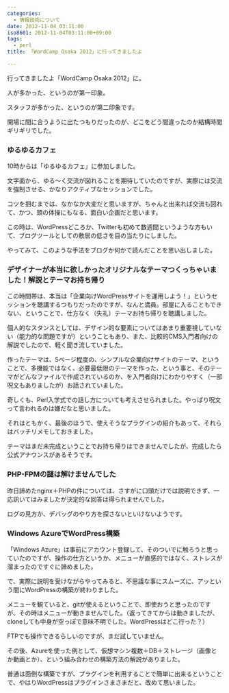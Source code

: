 ```yaml
---
categories:
  - 情報技術について
date: 2012-11-04 03:11:00
iso8601: 2012-11-04T03:11:00+09:00
tags:
  - perl
title: 「WordCamp Osaka 2012」に行ってきましたよ

---
```


<p>行ってきましたよ「WordCamp Osaka 2012」に。</p> <p>人が多かった、というのが第一印象。</p> <p>スタッフが多かった、というのが第二印象です。</p> <p>開場に間に合うように出たつもりだったのが、どこをどう間違ったのか結構時間ギリギリでした。</p> <h3>ゆるゆるカフェ</h3> <p>10時からは「ゆるゆるカフェ」に参加しました。</p> <p>文字面から、ゆる〜く交流が図れることを期待していたのですが、実際には交流を強制させる、かなりアクティブなセッションでした。</p> <p>コツを掴むまでは、なかなか大変だと思いますが、ちゃんと出来れば交流も図れて、かつ、頭の体操にもなる、面白い企画だと思います。</p> <p>この時は、WordPressどころか、Twitterも初めて数週間というような方もいて、ブログツールとしての敷居の低さを目の当たりにしました。</p> <p>やってみて、このような手法をブログか何かで読んだことを思い出しました。</p> <h3>デザイナーが本当に欲しかったオリジナルなテーマつくっちゃいました！解説とテーマお持ち帰り</h3> <p>この時間帯は、本当は「企業向けWordPressサイトを運用しよう！」というセッションを聴講するつもりだったのですが、なんと満員。部屋に入ることもできない、ということで、仕方なく（失礼）テーマお持ち帰りを聴講しました。</p> <p>個人的なスタンスとしては、デザイン的な要素についてはあまり重要視していない（能力的な問題ですが）ということもあり、また、比較的CMS入門者向けの解説でしたので、軽く聞き流していました。</p> <p>作ったテーマは、5ページ程度の、シンプルな企業向けサイトのテーマ、ということで、多機能ではなく、必要最低限のテーマを作った、という事と、そのテーマがどんなファイルで作成されているのか、を入門者向けにわかりやすく（一部呪文もありましたが）お話されていました。</p> <p>奇しくも、Perl入学式での話し方についても考えさせられました。やっぱり呪文って言われるのは嫌だなと思いました。</p> <p>それはともかく、最後のほうで、使えそうなプラグインの紹介もあって、それらはバッチリメモしておきました。</p> <p>テーマはまだ未完成ということでお持ち帰りはできませんでしたが、完成したら公式アナウンスがあるそうです。</p> <h3>PHP-FPMの謎は解けませんでした</h3> <p>昨日諦めたnginx＋PHPの件については、さすがに口頭だけでは説明できず、一応訊いてはみましたが決定的な回答は得られませんでした。</p> <p>ログの見方か、デバッグのやり方を探さないといけないようです。</p> <h3>Windows AzureでWordPress構築</h3> <p>「Windows Azure」は事前にアカウント登録して、そのついでに触ろうと思っていたのですが、操作の仕方というか、メニューが直感的ではなく、ストレスが溜まったのですぐに諦めました。</p> <p>で、実際に説明を受けながらやってみると、不思議な事にスムーズに、アッという間にWordPressの構築が終わりました。</p> <p>メニューを観ていると、gitが使えるということで、即使おうと思ったのですが、その時はメニューが動きませんでした。（返ってきてからは動きましたが、cloneしても中身が空っぽで意味不明でした。WordPressはどこ行った？）</p> <p>FTPでも操作できるらしいのですが、まだ試していません。</p> <p>その後、Azureを使った例として、仮想マシン複数＋DB＋ストレージ（画像とか動画とか）、という組み合わせの構築方法の解説がありました。</p> <p>普通は面倒な構築ですが、プラグインを利用することで簡単に出来るということで、やはりWordPressはプラグインさまさまだと、改めて思いました。</p>    	